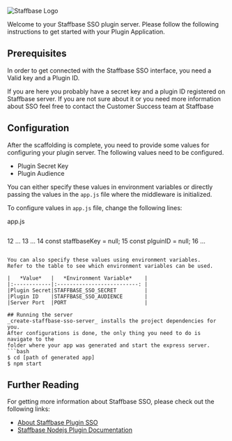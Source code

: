 ![Staffbase Logo](https://staffbase.com/wp-content/themes/staffbase-theme/img/logo-blau.svg)

Welcome to your Staffbase SSO plugin server. Please follow the following instructions
to get started with your Plugin Application.

## Prerequisites
In order to get connected with the Staffbase SSO interface, you need a Valid key and a Plugin ID.

If you are here you probably have a secret key and a plugin ID registered on Staffbase server. If you are not sure about it or you need more information about SSO feel free to contact the Customer Success team at Staffbase
## Configuration
After the scaffolding is complete, you need to provide some values for configuring your
plugin server. The following values need to be configured.

- Plugin Secret Key
- Plugin Audience

You can either specify these values in environment variables or directly passing
the values in the `app.js` file where the middleware is initialized.

To configure values in `app.js` file, change the following lines:

app.js
>```javascript
12 ...
13 ...
14 const staffbaseKey = null;
15 const plguinID = null;
16 ...
```

You can also specify these values using environment variables.
Refer to the table to see which environment variables can be used.

|   *Value*   |   *Environment Variable*    |
|:------------|:--------------------------: |
|Plugin Secret|STAFFBASE_SSO_SECRET         |
|Plugin ID    |STAFFBASE_SSO_AUDIENCE       |
|Server Port  |PORT                         |

## Running the server
_create-staffbase-sso-server_ installs the project dependencies for you.
After configurations is done, the only thing you need to do is navigate to the
folder where your app was generated and start the express server.
```bash
$ cd [path of generated app]
$ npm start
```
## Further Reading
For getting more information about Staffbase SSO, please check out the following links:

- [About Staffbase Plugin SSO](http://developers.staffbase.com/api/plugin-sso/)
- [Staffbase Nodejs Plugin Documentation](www.github.com/staffbase/plugins-sdknodejs/master/README.MD)

